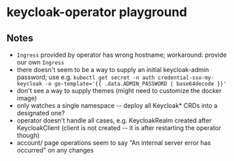 # keycloak-operator playground

## Notes

* `Ingress` provided by operator has wrong hostname; workaround: provide our own `Ingress`
* there doesn't seem to be a way to supply an initial keycloak-admin password;  use e.g.
  `kubectl get secret -n auth credential-sso-my-keycloak -o go-template='{{ .data.ADMIN_PASSWORD | base64decode }}'`
* don't see a way to supply themes (might need to customize the docker image)
* only watches a single namespace -- deploy all Keycloak* CRDs into a designated one?
* operator doesn't handle all cases, e.g. KeycloakRealm created after KeycloakClient
  (client is not created -- it is after restarting the operator though)
* account/ page operations seem to say "An internal server error has occurred" on any changes

